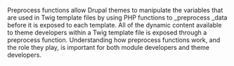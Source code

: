 Preprocess functions allow Drupal themes to manipulate the variables that are used in Twig template files by using PHP functions to _preprocess _data before it is exposed to each template. All of the dynamic content available to theme developers within a Twig template file is exposed through a preprocess function. Understanding how preprocess functions work, and the role they play, is important for both module developers and theme developers.


